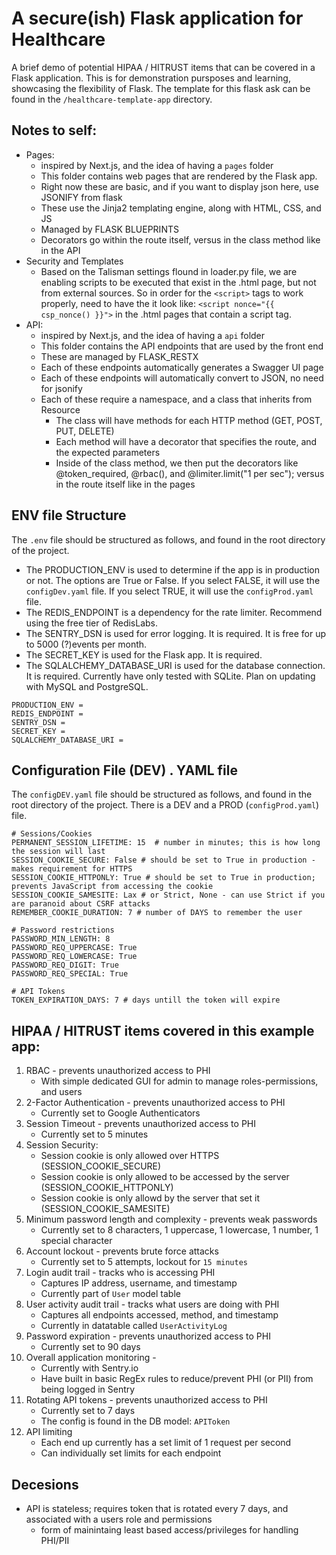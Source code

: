 # A secure(ish) Flask application for Healthcare

A brief demo of potential HIPAA / HITRUST items that can be covered in a Flask application.
This is for demonstration pursposes and learning, showcasing the flexibility of Flask. The template for this flask ask can be found in the `/healthcare-template-app` directory.

## Notes to self: 
- Pages: 
    - inspired by Next.js, and the idea of having a `pages` folder
    - This folder contains web pages that are rendered by the Flask app.
    - Right now these are basic, and if you want to display json here, use JSONIFY from flask
    - These use the Jinja2 templating engine, along with HTML, CSS, and JS
    - Managed by FLASK BLUEPRINTS
    - Decorators go within the route itself, versus in the class method like in the API
- Security and Templates
    - Based on the Talisman settings flound in loader.py file, we are enabling scripts to be executed that exist in the .html page, but not from external sources. So in order for the `<script>` tags to work properly, need to have the it look like: `<script nonce="{{ csp_nonce() }}">` in the .html pages that contain a script tag.
- API:
    - inspired by Next.js, and the idea of having a `api` folder
    - This folder contains the API endpoints that are used by the front end
    - These are managed by FLASK_RESTX 
    - Each of these endpoints automatically generates a Swagger UI page
    - Each of these endpoints will automatically convert to JSON, no need for jsonify
    - Each of these require a namespace, and a class that inherits from Resource
        - The class will have methods for each HTTP method (GET, POST, PUT, DELETE)
        - Each method will have a decorator that specifies the route, and the expected parameters
        - Inside of the class method, we then put the decorators like @token_required, @rbac(), and  @limiter.limit("1 per sec"); versus in the route itself like in the pages

## ENV file Structure 

The `.env` file should be structured as follows, and found in the root directory of the project. 
- The PRODUCTION_ENV is used to determine if the app is in production or not. The options are True or False. If you select FALSE, it will use the `configDev.yaml` file. If you select TRUE, it will use the `configProd.yaml` file.
- The REDIS_ENDPOINT is a dependency for the rate limiter. Recommend using the free tier of RedisLabs.
- The SENTRY_DSN is used for error logging. It is required. It is free for up to 5000 (?)events per month.
- The SECRET_KEY is used for the Flask app. It is required.
- The SQLALCHEMY_DATABASE_URI is used for the database connection. It is required. Currently have only tested with SQLite. Plan on updating with MySQL and PostgreSQL.

```
PRODUCTION_ENV = 
REDIS_ENDPOINT = 
SENTRY_DSN = 
SECRET_KEY = 
SQLALCHEMY_DATABASE_URI = 
```

## Configuration File (DEV) . YAML file 

The `configDEV.yaml` file should be structured as follows, and found in the root directory of the project. There is a DEV and a PROD (`configProd.yaml`) file. 

```
# Sessions/Cookies
PERMANENT_SESSION_LIFETIME: 15  # number in minutes; this is how long the session will last
SESSION_COOKIE_SECURE: False # should be set to True in production - makes requirement for HTTPS
SESSION_COOKIE_HTTPONLY: True # should be set to True in production; prevents JavaScript from accessing the cookie
SESSION_COOKIE_SAMESITE: Lax # or Strict, None - can use Strict if you are paranoid about CSRF attacks
REMEMBER_COOKIE_DURATION: 7 # number of DAYS to remember the user

# Password restrictions
PASSWORD_MIN_LENGTH: 8
PASSWORD_REQ_UPPERCASE: True
PASSWORD_REQ_LOWERCASE: True
PASSWORD_REQ_DIGIT: True
PASSWORD_REQ_SPECIAL: True

# API Tokens
TOKEN_EXPIRATION_DAYS: 7 # days untill the token will expire
```


## HIPAA / HITRUST items covered in this example app:

1. RBAC - prevents unauthorized access to PHI
    - With simple dedicated GUI for admin to manage roles-permissions, and users 
2. 2-Factor Authentication - prevents unauthorized access to PHI
    - Currently set to Google Authenticators
3. Session Timeout - prevents unauthorized access to PHI
    - Currently set to 5 minutes
4. Session Security:
    - Session cookie is only allowed over HTTPS (SESSION_COOKIE_SECURE)
    - Session cookie is only allowed to be accessed by the server (SESSION_COOKIE_HTTPONLY)
    - Session cookie is only allowd by the server that set it (SESSION_COOKIE_SAMESITE)
5. Minimum password length and complexity - prevents weak passwords
    - Currently set to 8 characters, 1 uppercase, 1 lowercase, 1 number, 1 special character
6. Account lockout - prevents brute force attacks
    - Currently set to 5 attempts, lockout for `15 minutes`
7. Login audit trail - tracks who is accessing PHI
    - Captures IP address, username, and timestamp
    - Currently part of `User` model table
8. User activity audit trail - tracks what users are doing with PHI
    - Captures all endpoints accessed, method, and timestamp
    - Currently in datatable called `UserActivityLog`
9. Password expiration - prevents unauthorized access to PHI 
    - Currently set to 90 days
10. Overall application monitoring - 
    - Currently with Sentry.io
    - Have built in basic RegEx rules to reduce/prevent PHI (or PII) from being logged in Sentry
11. Rotating API tokens - prevents unauthorized access to PHI
    - Currently set to 7 days
    - The config is found in the DB model: `APIToken`
12. API limiting 
    - Each end up currently has a set limit of 1 request per second
    - Can individually set limits for each endpoint

## Decesions 
- API is stateless; requires token that is rotated every 7 days, and associated with a users role and permissions 
    - form of mainintaing least based access/privileges for handling PHI/PII 


